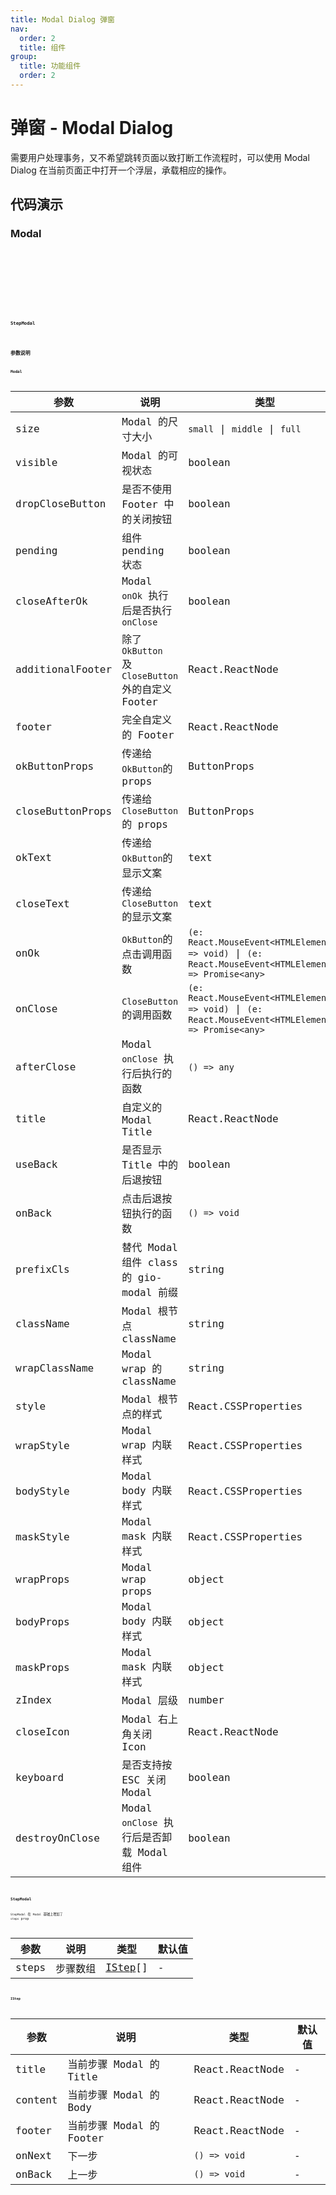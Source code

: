 ```yaml
---
title: Modal Dialog 弹窗
nav:
  order: 2
  title: 组件
group:
  title: 功能组件
  order: 2
---
```


# 弹窗 - Modal Dialog

需要用户处理事务，又不希望跳转页面以致打断工作流程时，可以使用 Modal Dialog 在当前页面正中打开一个浮层，承载相应的操作。

## 代码演示

### Modal

<code src='./demo/modal.tsx' title='默认 Modal ' desc='Modal 的默认形式。'/>

<code src='./demo/additionalFooter.tsx' title='额外 Footer' desc='有额外自定义 Footer 的 Modal。'/>

<code src='./demo/maskClose.tsx' title='点击 mask 关闭 Modal ' desc='没有任何 Footer 的时候, 点击 mask 可关闭 Modal。'/>

<code src='./demo/size.tsx' title='不同 size 的 Modal ' desc='Modal 分为 small, middle, full 三种形态。当屏幕宽度小于 820px时，small 弹窗变为full 弹窗。当屏幕宽度小于 1200px 时，middle 弹窗变为 full 弹窗。'/>

<code src='./demo/asyncConfirm.tsx' title='pending 状态的 Modal ' desc='设置 pending props，Modal 会进入 pending 状态，确认和关闭将不可用。需要注意的是，如果同时设置的 closeAfterOk，那么 onOk 需要返回一个 Promise，否则 onClose 会立即执行'/>

### StepModal

<code src='./demo/stepModal.tsx' title='StepModal ' desc='内部可以进行分步骤进行的 Modal。'/>

## 参数说明

### Modal

| 参数             | 说明                                              | 类型                                                                                                  | 默认值  |
| ---------------- | ------------------------------------------------- | ----------------------------------------------------------------------------------------------------- | ------- |
| size             | Modal 的尺寸大小                                  | `small` \| `middle` \| `full`                                                                         | `small` |
| visible          | Modal 的可视状态                                  | boolean                                                                                               | false   |
| dropCloseButton  | 是否不使用 Footer 中的关闭按钮                    | boolean                                                                                               | -       |
| pending          | 组件 pending 状态                                 | boolean                                                                                               | -       |
| closeAfterOk     | Modal `onOk` 执行后是否执行 `onClose`             | boolean                                                                                               | false   |
| additionalFooter | 除了 `OkButton` 及 `CloseButton`外的自定义 Footer | React.ReactNode                                                                                       | -       |
| footer           | 完全自定义的 Footer                               | React.ReactNode                                                                                       | -       |
| okButtonProps    | 传递给`OkButton`的 props                          | ButtonProps                                                                                           | -       |
| closeButtonProps | 传递给`CloseButton`的 props                       | ButtonProps                                                                                           | -       |
| okText           | 传递给`OkButton`的显示文案                        | text                                                                                                  | -       |
| closeText        | 传递给`CloseButton`的显示文案                     | text                                                                                                  | -       |
| onOk             | `OkButton`的点击调用函数                          | `(e: React.MouseEvent<HTMLElement>) => void)` \| `(e: React.MouseEvent<HTMLElement>) => Promise<any>` | -       |
| onClose          | `CloseButton`的调用函数                           | `(e: React.MouseEvent<HTMLElement>) => void)` \| `(e: React.MouseEvent<HTMLElement>) => Promise<any>` | -       |
| afterClose       | Modal `onClose` 执行后执行的函数                  | `() => any`                                                                                           | -       |
| title            | 自定义的 Modal Title                              | React.ReactNode                                                                                       | -       |
| useBack          | 是否显示 Title 中的后退按钮                       | boolean                                                                                               | false   |
| onBack           | 点击后退按钮执行的函数                            | `() => void`                                                                                          | -       |
| prefixCls        | 替代 Modal 组件 class 的 gio-modal 前缀           | string                                                                                                | -       |
| className        | Modal 根节点 className                            | string                                                                                                | -       |
| wrapClassName    | Modal wrap 的 className                           | string                                                                                                | -       |
| style            | Modal 根节点的样式                                | React.CSSProperties                                                                                   | -       |
| wrapStyle        | Modal wrap 内联样式                               | React.CSSProperties                                                                                   | -       |
| bodyStyle        | Modal body 内联样式                               | React.CSSProperties                                                                                   | -       |
| maskStyle        | Modal mask 内联样式                               | React.CSSProperties                                                                                   | -       |
| wrapProps        | Modal wrap props                                  | object                                                                                                | -       |
| bodyProps        | Modal body 内联样式                               | object                                                                                                | -       |
| maskProps        | Modal mask 内联样式                               | object                                                                                                | -       |
| zIndex           | Modal 层级                                        | number                                                                                                | -       |
| closeIcon        | Modal 右上角关闭 Icon                             | React.ReactNode                                                                                       | -       |
| keyboard         | 是否支持按 ESC 关闭 Modal                         | boolean                                                                                               | true    |
| destroyOnClose   | Modal `onClose` 执行后是否卸载 Modal 组件         | boolean                                                                                               | false   |

### StepModal

`StepModal` 在 `Modal` 基础上增加了 `steps` prop

| 参数  | 说明     | 类型              | 默认值 |
| ----- | -------- | ----------------- | ------ |
| steps | 步骤数组 | [IStep](#istep)[] | -      |

#### IStep

| 参数    | 说明                     | 类型            | 默认值 |
| ------- | ------------------------ | --------------- | ------ |
| title   | 当前步骤 Modal 的 Title  | React.ReactNode | -      |
| content | 当前步骤 Modal 的 Body   | React.ReactNode | -      |
| footer  | 当前步骤 Modal 的 Footer | React.ReactNode | -      |
| onNext  | 下一步                   | `() => void`    | -      |
| onBack  | 上一步                   | `() => void`    | -      |
